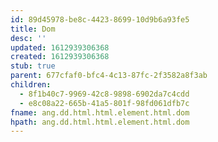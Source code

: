 ```yaml
---
id: 89d45978-be8c-4423-8699-10d9b6a93fe5
title: Dom
desc: ''
updated: 1612939306368
created: 1612939306368
stub: true
parent: 677cfaf0-bfc4-4c13-87fc-2f3582a8f3ab
children:
  - 8f1b40c7-9969-42c8-9898-6902da7c4cdd
  - e8c08a22-665b-41a5-801f-98fd061dfb7c
fname: ang.dd.html.html.element.html.dom
hpath: ang.dd.html.html.element.html.dom
---
```



